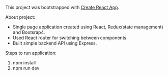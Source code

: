 This project was bootstrapped with [Create React App](https://github.com/facebook/create-react-app).

About project:

- Single page application created using React, Redux(state management) and Bootsrap4.
- Used React router for switching between components.
- Built simple backend API using Express.


Steps to run application:

1. npm install
2. npm run dev
